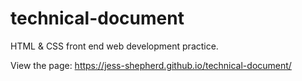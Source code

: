 # technical-document
HTML &amp; CSS front end web development practice.


View the page: https://jess-shepherd.github.io/technical-document/
